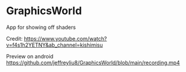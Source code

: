 # GraphicsWorld
App for showing off shaders

Credit: https://www.youtube.com/watch?v=f4s1h2YETNY&ab_channel=kishimisu


Preview on android
https://github.com/jeffreyliu8/GraphicsWorld/blob/main/recording.mp4
